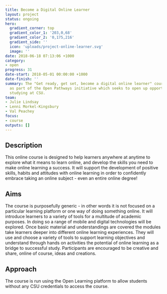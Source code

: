 ```yaml
---
title: Become a Digital Online Learner
layout: project
status: ongoing
hero:
  gradient_corner: top
  gradient_color_1: '203,0,68'
  gradient_color_2: '0,175,216'
  gradient_side: ''
  icon: 'uploads/project-online-learner.svg'
  image: ''
date: 2018-06-18 07:13:06 +1000
category:
- open
progress: 31
date-start: 2018-05-01 00:00:00 +1000
date-finish: ''
summary: The "Get ready, get set, become a digital online learner" course was developed
  as part of the Open Pathways initiative which seeks to open up opportunities for
  studying at CSU.
team:
- Julie Lindsay
- Lenni Morkel-Kingsbury
- Val Peachey
focus:
- course
outputs: []
---
```

## Description

This online course is designed to help learners anywhere at anytime to explore what it means to learn online, and develop the skills you need to make online learning a success. It will support the development of positive skills, habits and attitudes with online learning in order to confidently embrace taking an online subject - even an entire online degree!

## Aims

The course is purposefully generic - in other words it is not focused on a particular learning platform or one way of doing something online. It will introduce learners to a variety of tools for a multitude of academic purposes. In doing so a range of mobile and digital technologies will be explored. Once basic material and understandings are covered the modules take learners deeper into different online learning experiences. They will use and choose a variety of tools to support learning objectives and understand through hands on activities the potential of online learning as a bridge to successful study. Participants are encouraged to be creative and share, online of course, ideas and creations.

## Approach

The course is run using the Open Learning platform to allow students without any CSU credentials to access the course.
